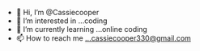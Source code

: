 - 👋 Hi, I’m @Cassiecooper
- 👀 I’m interested in ...coding
- 🌱 I’m currently learning ...online coding 
- 📫 How to reach me ...cassiecooper330@gmail.com

<!---
Cassiecooper/Cassiecooper is a ✨ special ✨ repository because its `README.md` (this file) appears on your GitHub profile.
You can click the Preview link to take a look at your changes.
--->
